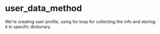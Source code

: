 # user_data_method
We're creating user profile, using for loop for collecting the info and storing it in specific dictionary.
